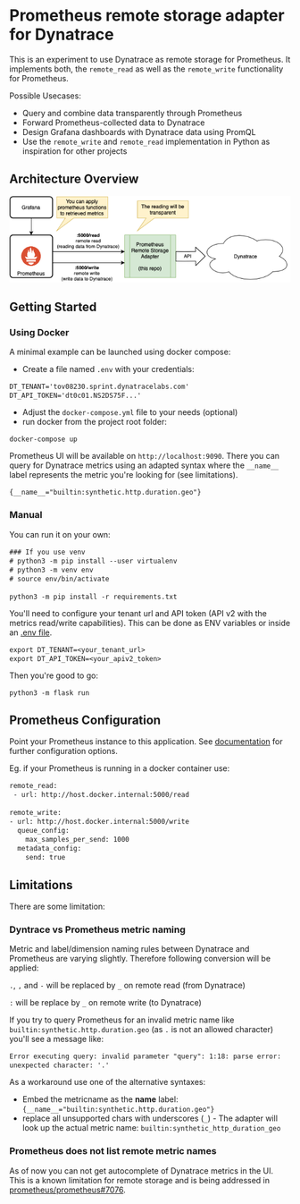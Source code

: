 # Prometheus remote storage adapter for Dynatrace

This is an experiment to use Dynatrace as remote storage for Prometheus. It implements both, the `remote_read` as well as the `remote_write` functionality for Prometheus.

Possible Usecases:
- Query and combine data transparently through Prometheus
- Forward Prometheus-collected data to Dynatrace
- Design Grafana dashboards with Dynatrace data using PromQL
- Use the `remote_write` and `remote_read` implementation in Python as inspiration for other projects

## Architecture Overview
![](documentation/dt2prom_arch.png)
## Getting Started

### Using Docker
A minimal example can be launched using docker compose:

- Create a file named `.env` with your credentials:
```
DT_TENANT='tov08230.sprint.dynatracelabs.com'
DT_API_TOKEN='dt0c01.NS2DS75F...'
```
- Adjust the `docker-compose.yml` file to your needs (optional)
- run docker from the project root folder:
```
docker-compose up
```

Prometheus UI will be available on `http://localhost:9090`. There you can query for Dynatrace metrics using an adapted syntax where the `__name__` label represents the metric you're looking for (see limitations).
```
{__name__="builtin:synthetic.http.duration.geo"}
```

### Manual
You can run it on your own:

```
### If you use venv
# python3 -m pip install --user virtualenv
# python3 -m venv env
# source env/bin/activate

python3 -m pip install -r requirements.txt
```

You'll need to configure your tenant url and API token (API v2 with the metrics read/write capabilities). This can be done as ENV variables or inside an [.env file](https://pypi.org/project/python-dotenv/).

```
export DT_TENANT=<your_tenant_url>
export DT_API_TOKEN=<your_apiv2_token>
```

Then you're good to go:
```
python3 -m flask run
```

## Prometheus Configuration
Point your Prometheus instance to this application. See [documentation](https://prometheus.io/docs/prometheus/latest/configuration/configuration/#remote_write) for further configuration options.

Eg. if your Prometheus is running in a docker container use:
```
remote_read:
 - url: http://host.docker.internal:5000/read

remote_write:
- url: http://host.docker.internal:5000/write
  queue_config:
    max_samples_per_send: 1000
  metadata_config:
    send: true
```

## Limitations
There are some limitation:

### Dyntrace vs Prometheus metric naming
Metric and label/dimension naming rules between Dynatrace and Prometheus are varying slightly. Therefore following conversion will be applied:

`.`, `,` and `-` will be replaced by `_` on remote read (from Dynatrace)

`:` will be replace by `_` on remote write (to Dynatrace)


If you try to query Prometheus for an invalid metric name like `builtin:synthetic.http.duration.geo` (as `.` is not an allowed character) you'll see a message like:
```
Error executing query: invalid parameter "query": 1:18: parse error: unexpected character: '.'
```
As a workaround use one of the alternative syntaxes:

- Embed the metricname as the __name__ label: `{__name__="builtin:synthetic.http.duration.geo"}`
- replace all unsupported chars with underscores (`_`) - The adapter will look up the actual metric name: `builtin:synthetic_http_duration_geo`

### Prometheus does not list remote metric names
As of now you can not get autocomplete of Dynatrace metrics in the UI. This is a known limitation for remote storage and is being addressed in [prometheus/prometheus#7076](https://github.com/prometheus/prometheus/pull/7076).
